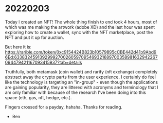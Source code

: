 # 20220203

Today I created an NFT! The whole thing finish to end took 4 hours, most of which was me making the artwork (adobe XD) and the last hour was spent exploring how to create a wallet, sync with the NFT marketplace, post the NFT and put it up for auction.

But here it is:
https://rarible.com/token/0xc9154424B823b10579895cCBE442d41b9Abd96Ed:63383245913929992700260597095469321689700358981632942267094479421167093415937?tab=details

Truthfully, both metamask (coin wallet) and rarify (nft exchange) completely abstract away the crypto parts from the user experience. I certainly do feel like the technology is targeting an "in-group" - even though the applications are gaining popularity, they are littered with acronyms and terminology that I am only familiar with because of the research I've been doing into this space (eth, gas, nft, hedge, etc.).

Fingers crossed for a payday, hahaha.
Thanks for reading.
- Ben